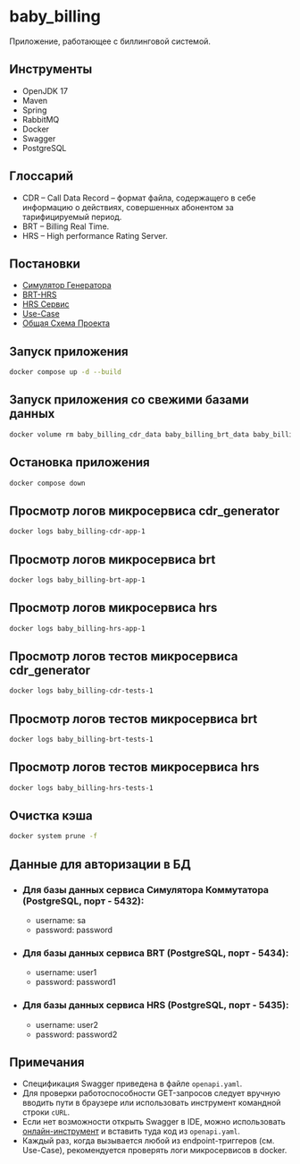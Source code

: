# baby_billing
Приложение, работающее с биллинговой системой.

## Инструменты

- OpenJDK 17
- Maven
- Spring
- RabbitMQ
- Docker
- Swagger
- PostgreSQL

## Глоссарий

- CDR – Call Data Record – формат файла, содержащего в себе информацию о действиях, совершенных абонентом за тарифицируемый период.
- BRT – Billing Real Time.
- HRS – High performance Rating Server.

## Постановки

- [Симулятор Генератора](https://docs.google.com/document/d/1uD2oaUhXccn-I2PdqZ1q3_mYTdI2XhHQ/edit?usp=sharing&ouid=113918469695711497887&rtpof=true&sd=true)
- [BRT-HRS](https://docs.google.com/document/d/1GosTWBp7OSpktRpfLRm14eGcjLiYv3jZ/edit?usp=sharing&ouid=113918469695711497887&rtpof=true&sd=true)
- [HRS Сервис](https://docs.google.com/document/d/1HjNd-IDC5nQDPpJ3f3gAjznPFq5SsIfD/edit?usp=sharing&ouid=113918469695711497887&rtpof=true&sd=true)
- [Use-Case](https://docs.google.com/document/d/19Jym4V2EAc4hVurmnbo5_9UYn61sK6K0/edit?usp=sharing&ouid=113918469695711497887&rtpof=true&sd=true)
- [Общая Схема Проекта](https://drive.google.com/file/d/1YzHcSYZaLkd1YmqKzIlxhe2zc-HjVMI8/view?usp=sharing)

## Запуск приложения

```bash
docker compose up -d --build
```
## Запуск приложения co свежими базами данных

```bash
docker volume rm baby_billing_cdr_data baby_billing_brt_data baby_billing_hrs_data && docker compose up -d --build
```

## Остановка приложения

```bash
docker compose down
```
## Просмотр логов микросервиса cdr_generator

```bash
docker logs baby_billing-cdr-app-1
```

## Просмотр логов микросервиса brt

```bash
docker logs baby_billing-brt-app-1
```

## Просмотр логов микросервиса hrs

```bash
docker logs baby_billing-hrs-app-1
```

## Просмотр логов тестов микросервиса cdr_generator

```bash
docker logs baby_billing-cdr-tests-1
```

## Просмотр логов тестов микросервиса brt

```bash
docker logs baby_billing-brt-tests-1
```

## Просмотр логов тестов микросервиса hrs

```bash
docker logs baby_billing-hrs-tests-1
```

## Очистка кэша

```bash
docker system prune -f
```

## Данные для авторизации в БД

- ### Для базы данных сервиса Симулятора Коммутатора (PostgreSQL, порт - 5432):
    - username: sa
    - password: password

- ### Для базы данных сервиса BRT (PostgreSQL, порт - 5434):
    - username: user1
    - password: password1

- ### Для базы данных сервиса HRS (PostgreSQL, порт - 5435):
    - username: user2
    - password: password2

## Примечания
- Спецификация Swagger приведена в файле ```openapi.yaml```.
- Для проверки работоспособности GET-запросов следует вручную вводить пути в браузере или использовать инструмент командной строки ```cURL```.
- Если нет возможности открыть Swagger в IDE, можно использовать [онлайн-инструмент](https://editor.swagger.io/) и вставить туда код из ```openapi.yaml```.
- Каждый раз, когда вызывается любой из endpoint-триггеров (см. Use-Case), рекомендуется проверять логи микросервисов в docker.
